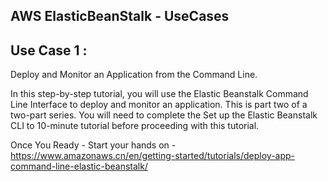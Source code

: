 ## AWS ElasticBeanStalk - UseCases



## Use Case 1 :

Deploy and Monitor an Application from the Command Line.

In this step-by-step tutorial, you will use the Elastic Beanstalk Command Line Interface to deploy and monitor an application. This is part two of a two-part series. You will need to complete the Set up the Elastic Beanstalk CLI to 10-minute tutorial before proceeding with this tutorial.

Once You Ready - Start your hands on - https://www.amazonaws.cn/en/getting-started/tutorials/deploy-app-command-line-elastic-beanstalk/